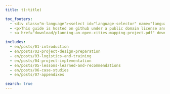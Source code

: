 ```yaml
---
title: t(:title)

toc_footers:
  - <div class="m-language"><select id="language-selector" name="language"><option value="en" selected>English</option><option value="es">Español</option></select></div>
  - <p>This guide is hosted on github under a public domain license and is welcoming new content and case studies through pull request or issues. The original work is a product of <a target="_blank"  href="https://www.gfdrr.org/opendri">GFDRR OpenDRI</a> in partnership with <a target="_blank" href="https://hotosm.org">HOT</a>.</p>
  - <a href="download/planning-an-open-cities-mapping-project.pdf" download="planning-an-open-cities-mapping-project.pdf" class="btn -black">Download PDF</a>

includes:
  - en/posts/01-introduction
  - en/posts/02-project-design-preparation
  - en/posts/03-logistics-and-training
  - en/posts/04-project-implementation
  - en/posts/05-lessons-learned-and-recommendations
  - en/posts/06-case-studies
  - en/posts/07-appendixes

search: true
---
```

